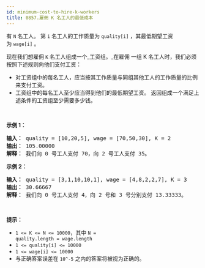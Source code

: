 ```yaml
---
id: minimum-cost-to-hire-k-workers
title: 0857.雇佣 K 名工人的最低成本
---
```

有 <code>N</code> 名工人。 第 <code>i</code> 名工人的工作质量为 <code>quality[i]</code> ，其最低期望工资为 <code>wage[i]</code> 。

现在我们想雇佣 <code>K</code> 名工人组成一个_工资组。_在雇佣 一组 K 名工人时，我们必须按照下述规则向他们支付工资：

- 对工资组中的每名工人，应当按其工作质量与同组其他工人的工作质量的比例来支付工资。
- 工资组中的每名工人至少应当得到他们的最低期望工资。
返回组成一个满足上述条件的工资组至少需要多少钱。

 

**示例 1：**


<pre><strong>输入： </strong>quality = [10,20,5], wage = [70,50,30], K = 2<br/><strong>输出： </strong>105.00000<br/><strong>解释：</strong> 我们向 0 号工人支付 70，向 2 号工人支付 35。</pre>

**示例 2：**


<pre><strong>输入： </strong>quality = [3,1,10,10,1], wage = [4,8,2,2,7], K = 3<br/><strong>输出： </strong>30.66667<br/><strong>解释： </strong>我们向 0 号工人支付 4，向 2 号和 3 号分别支付 13.33333。</pre>

 

**提示：**

- <code>1 &lt;= K &lt;= N &lt;= 10000</code>，其中 <code>N = quality.length = wage.length</code>
- <code>1 &lt;= quality[i] &lt;= 10000</code>
- <code>1 &lt;= wage[i] &lt;= 10000</code>
- 与正确答案误差在 <code>10^-5</code> 之内的答案将被视为正确的。